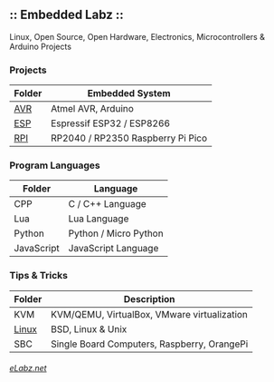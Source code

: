 ## :: Embedded Labz ::
Linux, Open Source, Open Hardware, Electronics, Microcontrollers & Arduino Projects


### Projects
| Folder | Embedded System |
|--------|-----------------|
| [AVR](https://elabz.net/AVR/) | Atmel AVR, Arduino |
| [ESP](https://elabz.net/ESP/) | Espressif ESP32 / ESP8266 |
| [RPI](https://elabz.net/RPI/) | RP2040 / RP2350 Raspberry Pi Pico |

### Program Languages
|   Folder   | Language |
|------------|----------|
| CPP        | C / C++ Language |
| Lua        | Lua Language     |
| Python     |  Python / Micro Python |
| JavaScript | JavaScript Language    |

### Tips & Tricks
| Folder | Description |
|--------|-------------|
| KVM | KVM/QEMU, VirtualBox, VMware virtualization |
| [Linux](https://elabz.net/Linux/) | BSD, Linux & Unix |
| SBC | Single Board Computers, Raspberry, OrangePi |


###### [eLabz.net](https://elabz.net)
